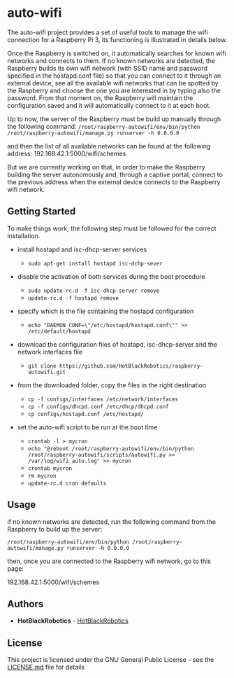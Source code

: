 # auto-wifi
The auto-wifi project provides a set of useful tools to manage the wifi connection for a Raspberry Pi 3, its functioning is illustrated in details below.

Once the Raspberry is switched on, it automatically searches for known wifi networks and connects to them. If no known networks are detected, the Raspberry builds its own wifi network (with SSID name and password specified in the hostapd.conf file) so that you can connect to it through an external device, see all the available wifi networks that can be spotted by the Raspberry and choose the one you are interested in by typing also the password. From that moment on, the Raspberry will maintain the configuration saved and it will automatically connect to it at each boot.

Up to now, the server of the Raspberry must be build up manually through the following command:
```/root/raspberry-autowifi/env/bin/python /root/raspberry-autowifi/manage.py runserver -h 0.0.0.0```

and then the list of all available networks can be found at the following address:
192.168.42.1:5000/wifi/schemes

But we are currently working on that, in order to make the Raspberry building the server autonomously and, through a captive portal, connect to the previous address when the external device connects to the Raspberry wifi network.

## Getting Started

To make things work, the following step must be followed for the correct installation.

- install hostapd and isc-dhcp-server services
	- ```sudo apt-get install hostapd isc-dchp-sever```

- disable the activation of both services during the boot procedure
	- ```sudo update-rc.d -f isc-dhcp-server remove```
	- ```update-rc.d -f hostapd remove```

- specify which is the file containing the hostapd configuration
	- ```echo "DAEMON_CONF=\"/etc/hostapd/hostapd.conf\"" >> /etc/default/hostapd```
	
- download the configuration files of hostapd, isc-dhcp-server and the network interfaces file
	- ```git clone https://github.com/HotBlackRobotics/raspberry-autowifi.git```

- from the downloaded folder, copy the files in the right destination
	- ```cp -f configs/interfaces /etc/network/interfaces```
	- ```cp -f configs/dhcpd.conf /etc/dhcp/dhcpd.conf```
	- ```cp configs/hostapd.conf /etc/hostapd/```

- set the auto-wifi script to be run at the boot time
	- ```crontab -l > mycron```
	- ```echo "@reboot /root/raspberry-autowifi/env/bin/python /root/raspberry-autowifi/scripts/autowifi.py >> /var/log/wifi_auto.log" >> mycron```
	- ```crontab mycron```
	- ```rm mycron```
	- ```update-rc.d cron defaults```
	
## Usage

if no known networks are detected, run the following command from the Raspberry to build up the server:

```/root/raspberry-autowifi/env/bin/python /root/raspberry-autowifi/manage.py runserver -h 0.0.0.0```

then, once you are connected to the Raspberry wifi network, go to this page:

192.168.42.1:5000/wifi/schemes

## Authors

* **HotBlackRobotics** - [HotBlackRobotics](https://github.com/HotBlackRobotics)

## License

This project is licensed under the GNU General Public License - see the [LICENSE.md](LICENSE.md) file for details


